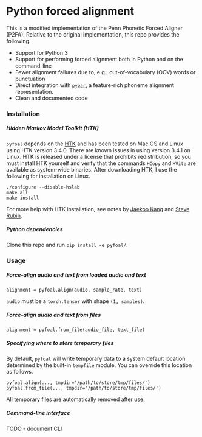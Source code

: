 # Python forced alignment

This is a modified implementation of the Penn Phonetic Forced Aligner (P2FA).
Relative to the original implementation, this repo provides the following.
 - Support for Python 3
 - Support for performing forced alignment both in Python and on the
   command-line
 - Fewer alignment failures due to, e.g., out-of-vocabulary (OOV) words or
   punctuation
 - Direct integration with [`pypar`](https://github.com/maxrmorrison/pypar),
   a feature-rich phoneme alignment representation.
 - Clean and documented code


### Installation

##### Hidden Markov Model Toolkit (HTK)
`pyfoal` depends on the [HTK](http://htk.eng.cam.ac.uk/) and has been
tested on Mac OS and Linux using HTK version 3.4.0. There are known issues in
using version 3.4.1 on Linux. HTK is released under a license that prohibits
redistribution, so you must install HTK yourself and verify that the commands
`HCopy` and `HVite` are available as system-wide binaries. After downloading
HTK, I use the following for installation on Linux.

```
./configure --disable-hslab
make all
make install
```

For more help with HTK installation, see notes by
[Jaekoo Kang](https://github.com/jaekookang/p2fa_py3#install-htk) and
[Steve Rubin](https://github.com/ucbvislab/p2fa-vislab#install-htk-34-note-341-will-not-work-get-htk-here).


##### Python dependencies

Clone this repo and run `pip install -e pyfoal/`.


### Usage


##### Force-align audio and text from loaded audio and text

```
alignment = pyfoal.align(audio, sample_rate, text)
```

`audio` must be a `torch.tensor` with shape `(1, samples)`.


##### Force-align audio and text from files

```
alignment = pyfoal.from_file(audio_file, text_file)
```


##### Specifying where to store temporary files

By default, `pyfoal` will write temporary data to a system default location
determined by the built-in `tempfile` module. You can override this location as
follows.

```
pyfoal.align(..., tmpdir='/path/to/store/tmp/files/')
pyfoal.from_file(..., tmpdir='/path/to/store/tmp/files/')
```

All temporary files are automatically removed after use.


##### Command-line interface
TODO - document CLI
